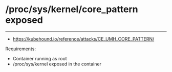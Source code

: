 # /proc/sys/kernel/core_pattern exposed
---------------------------------------
- https://kubehound.io/reference/attacks/CE_UMH_CORE_PATTERN/

Requirements:
- Container running as root
- /proc/sys/kernel exposed in the container
